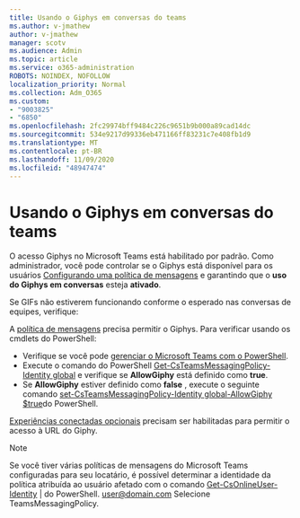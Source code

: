 ```yaml
---
title: Usando o Giphys em conversas do teams
ms.author: v-jmathew
author: v-jmathew
manager: scotv
ms.audience: Admin
ms.topic: article
ms.service: o365-administration
ROBOTS: NOINDEX, NOFOLLOW
localization_priority: Normal
ms.collection: Adm_O365
ms.custom:
- "9003825"
- "6850"
ms.openlocfilehash: 2fc29974bff9484c226c9651b9b000a89cad14dc
ms.sourcegitcommit: 534e9217d99336eb471166ff83231c7e408fb1d9
ms.translationtype: MT
ms.contentlocale: pt-BR
ms.lasthandoff: 11/09/2020
ms.locfileid: "48947474"
---
```

# <a name="using-giphys-in-teams-conversations"></a>Usando o Giphys em conversas do teams

O acesso Giphys no Microsoft Teams está habilitado por padrão. Como administrador, você pode controlar se o Giphys está disponível para os usuários [Configurando uma política de mensagens](https://docs.microsoft.com/microsoftteams/messaging-policies-in-teams#messaging-policy-settings) e garantindo que o **uso do Giphys em conversas** esteja **ativado**.

Se GIFs não estiverem funcionando conforme o esperado nas conversas de equipes, verifique:

A [política de mensagens](https://docs.microsoft.com/microsoftteams/messaging-policies-in-teams) precisa permitir o Giphys. Para verificar usando os cmdlets do PowerShell:

- Verifique se você pode [gerenciar o Microsoft Teams com o PowerShell](https://docs.microsoft.com/microsoftteams/teams-powershell-overview?view=o365-worldwide#manage-teams-with-powershell).
- Execute o comando do PowerShell [Get-CsTeamsMessagingPolicy-Identity global](https://docs.microsoft.com/powershell/module/skype/get-csteamsmessagingpolicy?view=skype-ps) e verifique se **AllowGiphy** está definido como **true**.
- Se **AllowGiphy** estiver definido como **false** , execute o seguinte comando [set-CsTeamsMessagingPolicy-Identity global-AllowGiphy $true](https://docs.microsoft.com/powershell/module/skype/set-csteamsmessagingpolicy?view=skype-ps)do PowerShell.

[Experiências conectadas opcionais](https://docs.microsoft.com/deployoffice/privacy/optional-connected-experiences) precisam ser habilitadas para permitir o acesso à URL do Giphy.

> [!NOTE]
> Se você tiver várias políticas de mensagens do Microsoft Teams configuradas para seu locatário, é possível determinar a identidade da política atribuída ao usuário afetado com o comando [Get-CsOnlineUser-Identity](https://docs.microsoft.com/powershell/module/skype/get-csonlineuser?view=skype-ps) | do PowerShell. <user@domain.com> Selecione TeamsMessagingPolicy.
